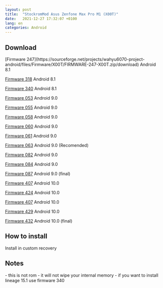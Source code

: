```yaml
---
layout: post
title:  "StockromMod Asus Zenfone Max Pro M1 (X00T)"
date:   2021-12-27 17:32:07 +0100
lang: en
categories: Android
---
```



<h2>Download</h2>
[Firmware 247](https://sourceforge.net/projects/wahyu6070-project-android/files/Firmware/X00T/FIRMWARE-247-X00T.zip/download)
 Android 8.1
  
[Firmware 318](https://sourceforge.net/projects/wahyu6070-project-android/files/Firmware/X00T/FIRMWARE-318-X00T.zip/download)
  Android 8.1
   
  
[Firmware 340](https://sourceforge.net/projects/wahyu6070-project-android/files/Firmware/X00T/FIRMWARE-340-X00T.zip/download)
  Android 8.1
   
[Firmware 053](https://sourceforge.net/projects/wahyu6070-project-android/files/Firmware/X00T/FIRMWARE-053-X00T.zip/download)
  Android 9.0
   
[Firmware 055](https://sourceforge.net/projects/wahyu6070-project-android/files/Firmware/X00T/FIRMWARE-055-X00T.zip/download)
  Android 9.0
   
[Firmware 058](https://sourceforge.net/projects/wahyu6070-project-android/files/Firmware/X00T/FIRMWARE-058-X00T.zip/download)
  Android 9.0
   
[Firmware 060](https://sourceforge.net/projects/wahyu6070-project-android/files/Firmware/X00T/FIRMWARE-060-X00T.zip/download)
  Android 9.0
   
[Firmware 061](https://sourceforge.net/projects/wahyu6070-project-android/files/Firmware/X00T/FIRMWARE-061-X00T.zip/download)
  Android 9.0
   
[Firmware 063](https://sourceforge.net/projects/wahyu6070-project-android/files/Firmware/X00T/FIRMWARE-063-X00T.zip/download)
  Android 9.0 (Recomended)
   
[Firmware 082](https://sourceforge.net/projects/wahyu6070-project-android/files/Firmware/X00T/FIRMWARE-082-X00T.zip/download)
  Android 9.0
     
 [Firmware 084](https://sourceforge.net/projects/wahyu6070-project-android/files/Firmware/X00T/FIRMWARE-084-X00T.zip/download)
  Android 9.0
   
[Firmware 087](https://sourceforge.net/projects/wahyu6070-project-android/files/Firmware/X00T/FIRMWARE-087-X00T.zip/download)
  Android 9.0 (final)
  
[Firmware 407](https://sourceforge.net/projects/wahyu6070-project-android/files/Firmware/X00T/FIRMWARE-407-X00T.zip/download)
  Android 10.0
   
[Firmware 424](https://sourceforge.net/projects/wahyu6070-project-android/files/Firmware/X00T/FIRMWARE-424-X00T.zip/download)
  Android 10.0
   
[Firmware 407](https://sourceforge.net/projects/wahyu6070-project-android/files/Firmware/X00T/FIRMWARE-407-X00T.zip/download)
  Android 10.0
   
[Firmware 429](https://sourceforge.net/projects/wahyu6070-project-android/files/Firmware/X00T/FIRMWARE-429-X00T.zip/download)
  Android 10.0
   
[Firmware 432](https://sourceforge.net/projects/wahyu6070-project-android/files/Firmware/X00T/FIRMWARE-432-X00T.zip/download)
  Android 10.0 (final)
   
  
<h2>How to install</h2>
<p>Install in custom recovery</p>
<h2> Notes </h2>
- this is not rom
- it will not wipe your internal memory
- if you want to install lineage 15.1 use firmware 340
